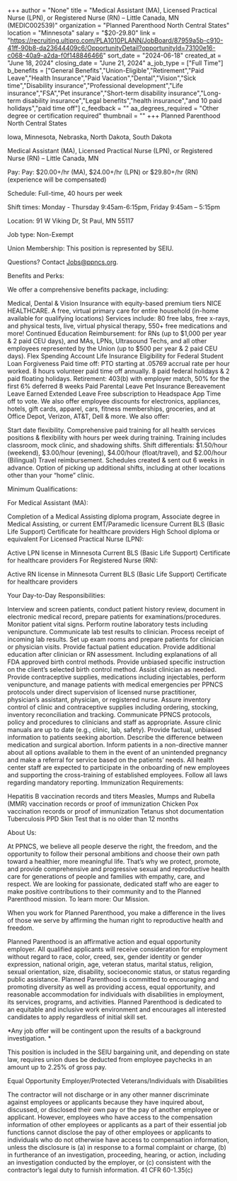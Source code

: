 +++
author = "None"
title = "Medical Assistant (MA), Licensed Practical Nurse (LPN), or Registered Nurse (RN) – Little Canada, MN (MEDIC002539)"
organization = "Planned Parenthood North Central States"
location = "Minnesota"
salary = "$20-29.80"
link = "https://recruiting.ultipro.com/PLA1010PLANN/JobBoard/87959a5b-c910-41ff-90b8-da23644409c6/OpportunityDetail?opportunityId=73100e16-c068-40a9-a2da-f0f148846466"
sort_date = "2024-06-18"
created_at = "June 18, 2024"
closing_date = "June 21, 2024"
a_job_type = ["Full Time"]
b_benefits = ["General Benefits","Union-Eligible","Retirement","Paid Leave","Health Insurance","Paid Vacation","Dental","Vision","Sick time","Disability insurance","Professional development","Life insurance","FSA","Pet insurance","Short-term disability insurance","Long-term disability insurance","Legal benefits","health insurance","and 10 paid holidays","paid time off"]
c_feedback = ""
aa_degrees_required = "Other degree or certification required"
thumbnail = ""
+++
Planned Parenthood North Central States

Iowa, Minnesota, Nebraska, North Dakota, South Dakota

 

Medical Assistant (MA), Licensed Practical Nurse (LPN), or Registered Nurse (RN) – Little Canada, MN

 

Pay: Pay: $20.00+/hr (MA), $24.00+/hr (LPN) or $29.80+/hr (RN) (experience will be compensated)

Schedule: Full-time, 40 hours per week

Shift times: Monday - Thursday 9:45am-6:15pm, Friday 9:45am – 5:15pm

Location: 91 W Viking Dr, St Paul, MN 55117

Job type: Non-Exempt

Union Membership: This position is represented by SEIU.

Questions? Contact Jobs@ppncs.org.

 

Benefits and Perks:

We offer a comprehensive benefits package, including:

Medical, Dental & Vision Insurance with equity-based premium tiers
NICE HEALTHCARE. A free, virtual primary care for entire household (in-home available for qualifying locations) Services include: 80 free labs, free x-rays, and physical tests, live, virtual physical therapy, 550+ free medications and more!
Continued Education Reimbursement: for RNs (up to $1,000 per year & 2 paid CEU days), and MAs, LPNs, Ultrasound Techs, and all other employees represented by the Union (up to $500 per year & 2 paid CEU days).
Flex Spending Account
Life Insurance
Eligibility for Federal Student Loan Forgiveness
Paid time off: PTO starting at .05769 accrual rate per hour worked.
8 hours volunteer paid time off annually.
8 paid federal holidays & 2 paid floating holidays.
Retirement: 403(b) with employer match, 50% for the first 6% deferred
8 weeks Paid Parental Leave
Pet Insurance
Bereavement Leave
Earned Extended Leave
Free subscription to Headspace App
Time off to vote.
We also offer employee discounts for electronics, appliances, hotels, gift cards, apparel, cars, fitness memberships, groceries, and at Office Depot, Verizon, AT&T, Dell & more.
We also offer:

Start date flexibility.
Comprehensive paid training for all health services positions & flexibility with hours per week during training. Training includes classroom, mock clinic, and shadowing shifts.
Shift differentials:
$1.50/hour (weekend), $3.00/hour (evening), $4.00/hour (float/travel), and $2.00/hour (Bilingual)
Travel reimbursement.
Schedules created & sent out 6 weeks in advance.
Option of picking up additional shifts, including at other locations other than your “home” clinic.
 

Minimum Qualifications:

For Medical Assistant (MA):

Completion of a Medical Assisting diploma program, Associate degree in Medical Assisting, or current EMT/Paramedic licensure
Current BLS (Basic Life Support) Certificate for healthcare providers
High School diploma or equivalent
For Licensed Practical Nurse (LPN):

Active LPN license in Minnesota
Current BLS (Basic Life Support) Certificate for healthcare providers
For Registered Nurse (RN):

Active RN license in Minnesota
Current BLS (Basic Life Support) Certificate for healthcare providers
 

Your Day-to-Day Responsibilities:

Interview and screen patients, conduct patient history review, document in electronic medical record, prepare patients for examinations/procedures. Monitor patient vital signs.
Perform routine laboratory tests including venipuncture. Communicate lab test results to clinician.
Process receipt of incoming lab results.
Set up exam rooms and prepare patients for clinician or physician visits.
Provide factual patient education. Provide additional education after clinician or RN assessment. Including explanations of all FDA approved birth control methods.  Provide unbiased specific instruction on the client’s selected birth control method.
Assist clinician as needed.
Provide contraceptive supplies, medications including injectables, perform venipuncture, and manage patients with medical emergencies per PPNCS protocols under direct supervision of licensed nurse practitioner, physician’s assistant, physician, or registered nurse.
Assure inventory control of clinic and contraceptive supplies including ordering, stocking, inventory reconciliation and tracking.
Communicate PPNCS protocols, policy and procedures to clinicians and staff as appropriate. Assure clinic manuals are up to date (e.g., clinic, lab, safety).
Provide factual, unbiased information to patients seeking abortion.
Describe the difference between medication and surgical abortion.
Inform patients in a non-directive manner about all options available to them in the event of an unintended pregnancy and make a referral for service based on the patients’ needs.
All health center staff are expected to participate in the onboarding of new employees and supporting the cross-training of established employees.
Follow all laws regarding mandatory reporting.
Immunization Requirements:

Hepatitis B vaccination records and titers
Measles, Mumps and Rubella (MMR) vaccination records or proof of immunization
Chicken Pox vaccination records or proof of immunization
Tetanus shot documentation
Tuberculosis PPD Skin Test that is no older than 12 months
 

About Us:

At PPNCS, we believe all people deserve the right, the freedom, and the opportunity to follow their personal ambitions and choose their own path toward a healthier, more meaningful life. That’s why we protect, promote, and provide comprehensive and progressive sexual and reproductive health care for generations of people and families with empathy, care, and respect. We are looking for passionate, dedicated staff who are eager to make positive contributions to their community and to the Planned Parenthood mission. To learn more: Our Mission.

When you work for Planned Parenthood, you make a difference in the lives of those we serve by affirming the human right to reproductive health and freedom. 

Planned Parenthood is an affirmative action and equal opportunity employer. All qualified applicants will receive consideration for employment without regard to race, color, creed, sex, gender identity or gender expression, national origin, age, veteran status, marital status, religion, sexual orientation, size, disability, socioeconomic status, or status regarding public assistance. Planned Parenthood is committed to encouraging and promoting diversity as well as providing access, equal opportunity, and reasonable accommodation for individuals with disabilities in employment, its services, programs, and activities. Planned Parenthood is dedicated to an equitable and inclusive work environment and encourages all interested candidates to apply regardless of initial skill set.

 

*Any job offer will be contingent upon the results of a background investigation. *

This position is included in the SEIU bargaining unit, and depending on state law, requires union dues be deducted from employee paychecks in an amount up to 2.25% of gross pay.


Equal Opportunity Employer/Protected Veterans/Individuals with Disabilities

The contractor will not discharge or in any other manner discriminate against employees or applicants because they have inquired about, discussed, or disclosed their own pay or the pay of another employee or applicant. However, employees who have access to the compensation information of other employees or applicants as a part of their essential job functions cannot disclose the pay of other employees or applicants to individuals who do not otherwise have access to compensation information, unless the disclosure is (a) in response to a formal complaint or charge, (b) in furtherance of an investigation, proceeding, hearing, or action, including an investigation conducted by the employer, or (c) consistent with the contractor’s legal duty to furnish information. 41 CFR 60-1.35(c)